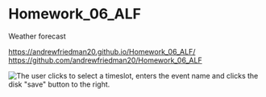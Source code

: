 # Homework_06_ALF
Weather forecast




https://andrewfriedman20.github.io/Homework_06_ALF/
https://github.com/andrewfriedman20/Homework_06_ALF

![The user clicks to select a timeslot, enters the event name and clicks the disk "save" button to the right.](https://github.com/andrewfriedman20/homework_06_ALF/blob/039fae0de428bcaccaffa4d039e31cd21b4e8da9/workdaycalendar.alf.jpg)
